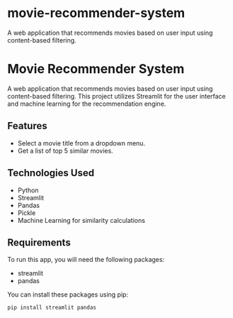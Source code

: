 # movie-recommender-system
A web application that recommends movies based on user input using content-based filtering.
# Movie Recommender System  

A web application that recommends movies based on user input using content-based filtering. This project utilizes Streamlit for the user interface and machine learning for the recommendation engine.  

## Features  
- Select a movie title from a dropdown menu.  
- Get a list of top 5 similar movies.  

## Technologies Used  
- Python  
- Streamlit  
- Pandas  
- Pickle  
- Machine Learning for similarity calculations  

## Requirements  
To run this app, you will need the following packages:  
- streamlit  
- pandas  

You can install these packages using pip:  

```bash  
pip install streamlit pandas
